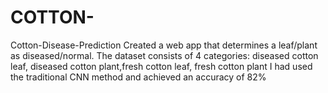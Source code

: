# COTTON-
Cotton-Disease-Prediction Created a web app that determines a leaf/plant as diseased/normal. The dataset consists of 4 categories: diseased cotton leaf, diseased cotton plant,fresh cotton leaf, fresh cotton plant I had used the traditional CNN method and achieved an accuracy of 82%

